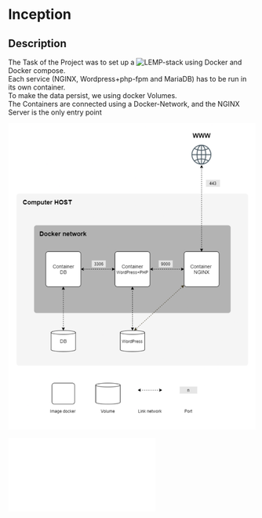 # Inception

## Description

The Task of the Project was to set up a ![LEMP-stack](https://lemp.io/) using Docker and Docker compose.<br>
Each service (NGINX, Wordpress+php-fpm and MariaDB) has to be run in its own container.<br>
To make the data persist, we using docker Volumes.<br>
The Containers are connected using a Docker-Network, and the NGINX Server is the only entry point<br>

![project_sketch](/images/project_sketch.png)

![subject file](/en.subject.pdf)